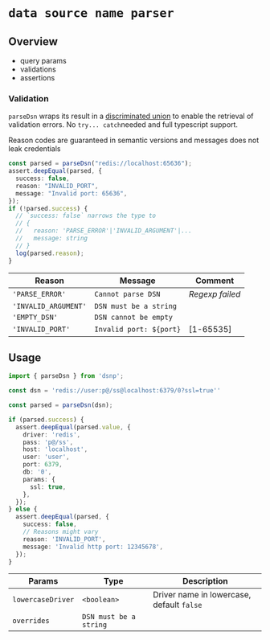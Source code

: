 # `data source name parser`

## Overview

- query params
- validations
- assertions 

### Validation

`parseDsn` wraps its result in a [discriminated union](#) to enable the retrieval of validation errors. No `try... catch`needed and full typescript support.


Reason codes are guaranteed in semantic versions and messages does not leak credentials

```typescript
const parsed = parseDsn("redis://localhost:65636");
assert.deepEqual(parsed, {
  success: false,
  reason: "INVALID_PORT",
  message: "Invalid port: 65636",
});
if (!parsed.success) {
  // `success: false` narrows the type to
  // {
  //   reason: 'PARSE_ERROR'|'INVALID_ARGUMENT'|...
  //   message: string
  // }
  log(parsed.reason);
}
```

| Reason               | Message                 | Comment         |
| -------------------- | ----------------------- | --------------- |
| `'PARSE_ERROR'`      | `Cannot parse DSN`      | _Regexp failed_ |
| `'INVALID_ARGUMENT'` | `DSN must be a string`  |                 |
| `'EMPTY_DSN'`        | `DSN cannot be empty`   |                 |
| `'INVALID_PORT'`     | `Invalid port: ${port}` | [1-65535]       |



## Usage

```typescript
import { parseDsn } from 'dsnp';

const dsn = 'redis://user:p@/ss@localhost:6379/0?ssl=true''

const parsed = parseDsn(dsn);

if (parsed.success) {
  assert.deepEqual(parsed.value, {
    driver: 'redis',
    pass: 'p@/ss',
    host: 'localhost',
    user: 'user',
    port: 6379,
    db: '0',
    params: {
      ssl: true,
    },
  });
} else {
  assert.deepEqual(parsed, {
    success: false,
    // Reasons might vary
    reason: 'INVALID_PORT',
    message: 'Invalid http port: 12345678',
  });
}
```


| Params            | Type                   | Description                               |
| ----------------- | ---------------------- | ----------------------------------------- |
| `lowercaseDriver` | `<boolean>`            | Driver name in lowercase, default `false` |
| `overrides`       | `DSN must be a string` |                                           |

